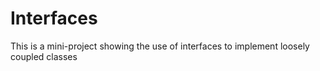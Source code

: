 # Interfaces
This is a mini-project showing the use of interfaces to implement loosely coupled classes 
